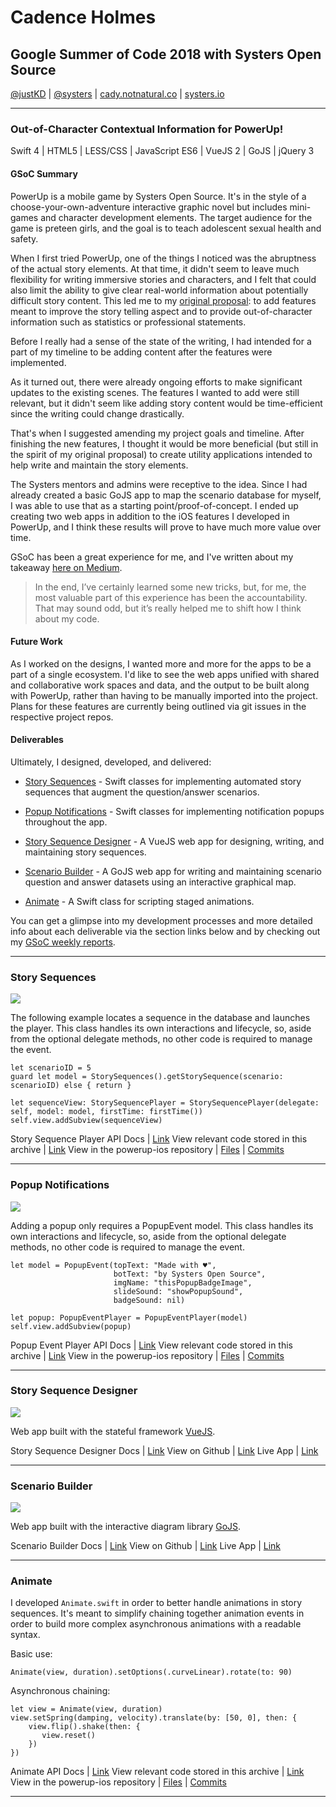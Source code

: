 # Cadence Holmes
## Google Summer of Code 2018 with Systers Open Source

[@justKD](https://github.com/justKD/GSoC18-Doc) | [@systers](https://github.com/systers) | [cady.notnatural.co](http://cady.notnatural.co) | [systers.io](http://systers.io)

***

### Out-of-Character Contextual Information for PowerUp!

Swift 4 | HTML5 | LESS/CSS | JavaScript ES6 | VueJS 2 | GoJS | jQuery 3

#### GSoC Summary

PowerUp is a mobile game by Systers Open Source. It's in the style of a choose-your-own-adventure interactive graphic novel but includes mini-games and character development elements. The target audience for the game is preteen girls, and the goal is to teach adolescent sexual health and safety.

When I first tried PowerUp, one of the things I noticed was the abruptness of the actual story elements. At that time, it didn't seem to leave much flexibility for writing immersive stories and characters, and I felt that could also limit the ability to give clear real-world information about potentially difficult story content. This led me to my [original proposal](https://summerofcode.withgoogle.com/projects/#5377389622722560): to add features meant to improve the story telling aspect and to provide out-of-character information such as statistics or professional statements.

Before I really had a sense of the state of the writing, I had intended for a part of my timeline to be adding content after the features were implemented.

As it turned out, there were already ongoing efforts to make significant updates to the existing scenes. The features I wanted to add were still relevant, but it didn't seem like adding story content would be time-efficient since the writing could change drastically.

That's when I suggested amending my project goals and timeline. After finishing the new features, I thought it would be more beneficial (but still in the spirit of my original proposal) to create utility applications intended to help write and maintain the story elements.

The Systers mentors and admins were receptive to the idea. Since I had already created a basic GoJS app to map the scenario database for myself, I was able to use that as a starting point/proof-of-concept. I ended up creating two web apps in addition to the iOS features I developed in PowerUp, and I think these results will prove to have much more value over time.

GSoC has been a great experience for me, and I've written about my takeaway [here on Medium](https://medium.com/@justKD/finishing-up-gsoc-2018-with-systers-open-source-ebf56a740560).

>In the end, I’ve certainly learned some new tricks, but, for me, the most valuable part of this experience has been the accountability. That may sound odd, but it’s really helped me to shift how I think about my code.

#### Future Work

As I worked on the designs, I wanted more and more for the apps to be a part of a single ecosystem. I'd like to see the web apps unified with shared and collaborative work spaces and data, and the output to be built along with PowerUp, rather than having to be manually imported into the project. Plans for these features are currently being outlined via git issues in the respective project repos.

#### Deliverables

Ultimately, I designed, developed, and delivered:

- [Story Sequences](#story-sequences) - Swift classes for implementing automated story sequences that augment the question/answer scenarios.
>
- [Popup Notifications](#popup-notifications) - Swift classes for implementing notification popups throughout the app.
>
- [Story Sequence Designer](#powerup-story-sequence-designer) - A VueJS web app for designing, writing, and maintaining story sequences.
>
- [Scenario Builder](#powerup-scenario-builder) - A GoJS web app for writing and maintaining scenario question and answer datasets using an interactive graphical map.
>
- [Animate](#animate) - A Swift class for scripting staged animations.
>

You can get a glimpse into my development processes and more detailed info about each deliverable via the section links below and by checking out my [GSoC weekly reports](https://github.com/systers/powerup-iOS/wiki/GSoC-2018-Cadence-Holmes).

***
### Story Sequences

![](https://github.com/justKD/GSoC18-Doc/blob/master/docs/images/storysequenceplayerdemo.gif?raw=true)

The following example locates a sequence in the database and launches the player. This class handles its own interactions and lifecycle, so, aside from the optional delegate methods, no other code is required to manage the event.
```
let scenarioID = 5
guard let model = StorySequences().getStorySequence(scenario: scenarioID) else { return }

let sequenceView: StorySequencePlayer = StorySequencePlayer(delegate: self, model: model, firstTime: firstTime())
self.view.addSubview(sequenceView)
```

Story Sequence Player API Docs | [Link](https://justkd.github.io/powerup-iOS/Classes/StorySequencePlayer.html)
View relevant code stored in this archive | [Link](https://github.com/justKD/GSoC18-Doc/tree/master/PowerUp-iOS)
View in the powerup-ios repository | [Files](https://github.com/systers/powerup-iOS/tree/gsoc18-code/Powerup/OOC-Event-Classes) | [Commits](https://github.com/systers/powerup-iOS/pull/315/commits)

***


### Popup Notifications

![](https://github.com/justKD/GSoC18-Doc/blob/master/docs/images/popupdemo.gif?raw=true)

Adding a popup only requires a PopupEvent model. This class handles its own interactions and lifecycle, so, aside from the optional delegate methods, no other code is required to manage the event.
```
let model = PopupEvent(topText: "Made with ♥",
                       botText: "by Systers Open Source",
                       imgName: "thisPopupBadgeImage",
                       slideSound: "showPopupSound",
                       badgeSound: nil)

let popup: PopupEventPlayer = PopupEventPlayer(model)
self.view.addSubview(popup)
```

Popup Event Player API Docs | [Link](https://justkd.github.io/powerup-iOS/Classes/PopupEventPlayer.html)
View relevant code stored in this archive | [Link](https://github.com/justKD/GSoC18-Doc/tree/master/PowerUp-iOS)
View in the powerup-ios repository | [Files](https://github.com/systers/powerup-iOS/tree/gsoc18-code/Powerup/OOC-Event-Classes) | [Commits](https://github.com/systers/powerup-iOS/pull/315/commits)

***

### Story Sequence Designer

![](https://github.com/justKD/GSoC18-Doc/blob/master/docs/images/storydesigner.jpg?raw=true)

Web app built with the stateful framework [VueJS](https://vuejs.org/v2/guide/).

Story Sequence Designer Docs | [Link](http://systers.io/powerup-story-designer/)
View on Github | [Link](https://github.com/systers/powerup-story-designer)
Live App | [Link](https://rawgit.com/systers/powerup-story-designer/master/index.html)

***

### Scenario Builder

![](https://github.com/justKD/GSoC18-Doc/blob/master/docs/images/scenariobuilder.png?raw=true)

Web app built with the interactive diagram library [GoJS](https://gojs.net/latest/index.html).

Scenario Builder Docs | [Link](http://systers.io/powerup-scenario-builder/)
View on Github | [Link](https://github.com/systers/powerup-scenario-builder)
Live App | [Link](https://rawgit.com/systers/powerup-scenario-builder/master/index.html)

***

### Animate

I developed `Animate.swift` in order to better handle animations in story sequences. It's meant to simplify chaining together animation events in order to build more complex asynchronous animations with a readable syntax.

Basic use:
```
Animate(view, duration).setOptions(.curveLinear).rotate(to: 90)
```

Asynchronous chaining:
```
let view = Animate(view, duration)
view.setSpring(damping, velocity).translate(by: [50, 0], then: {
    view.flip().shake(then: {
       view.reset()
    })
})
```

Animate API Docs | [Link](https://justkd.github.io/powerup-iOS/Classes/Animate.html)
View relevant code stored in this archive | [Link](https://github.com/justKD/GSoC18-Doc/blob/master/PowerUp-iOS/OOC-Event-Classes/Animate.swift)
View in the powerup-ios repository | [Files](https://github.com/systers/powerup-iOS/tree/gsoc18-code/Powerup/OOC-Event-Classes) | [Commits](https://github.com/systers/powerup-iOS/pull/315/commits)

***




